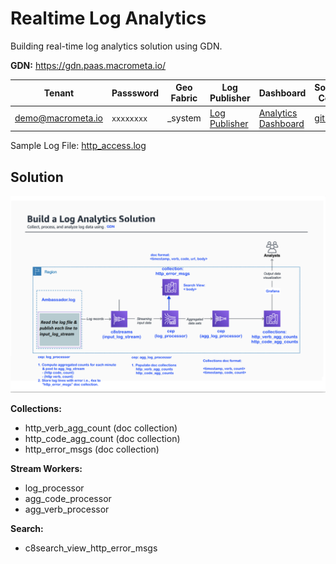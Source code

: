 # Realtime Log Analytics

Building real-time log analytics solution using GDN.

**GDN:** https://gdn.paas.macrometa.io/ 

| **Tenant** | **Passsword** | **Geo Fabric** |**Log Publisher** | **Dashboard**|**Source Code**|
|------------|---------- |-------------- |-------------- |------------|----------|
| demo@macrometa.io | `xxxxxxxx` | _system | [Log Publisher](https://macrometacorp.github.io/demo-realtime-log-analytics) | [Analytics Dashboard](https://dashboards.poc.macrometa.io/d/tWcKbZ8Mz/demo-realtime-log-analytics?orgId=1&from=1608387240000&to=1608440040000)| [github](https://github.com/Macrometacorp/demo-realtime-log-analytics)|


Sample Log File: [http_access.log](https://raw.githubusercontent.com/pzombade/mm-log-publisher/gh-pages/server.log)

## Solution

![Realtime Log Analytics](images/realtime-log-analytics.png)

**Collections:**

* http_verb_agg_count (doc collection)
* http_code_agg_count (doc collection)
* http_error_msgs (doc collection)

**Stream Workers:**

* log_processor
* agg_code_processor
* agg_verb_processor

**Search:**

* c8search_view_http_error_msgs
